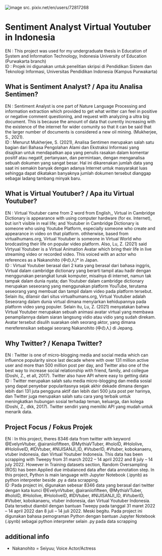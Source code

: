 ![image](https://user-images.githubusercontent.com/58834510/188870318-fe9105cc-8856-47a1-9d75-45a9bd7b564b.png)
src. pixiv.net/en/users/72817268

# Sentiment Analyst Virtual Youtuber in Indonesia
EN : This project was used for my undergraduate thesis in Education of System and Information Technology, Indonesia University of Education (Purwakarta branch)
</br>
ID : Projek ini digunakan untuk penelitian skripsi di Pendidikan Sistem dan Teknologi Informasi, Universitas Pendidikan Indonesia (Kampus Purwakarta)

## What is Sentiment Analyst? / Apa itu Analisa Sentimen?
EN : Sentiment Analyst is one part of Nature Language Processing and information extraction which provided to get what writter can feel in positive or negative comment questioning, and request with analyzing a ultra big document. This is because the amount of data that curently increasing with the existence of the internet for wider comunity so that it can be said that the larger number of documents is considered a new oil mining. (Mukherjee, S., 2021).
</br>
ID : Menurut Mukherjee, S. (2021), Analisa Sentimen merupakan salah satu bagian dari Bahasa Pengolahan Alami dan Ekstraksi Informasi yang disajikan untuk mendapatkan apa yang penulis rasakan dalam komentar positif atau negatif, pertanyaan, dan permintaan, dengan menganalisa sebuah dokumen yang sangat besar. Hal ini dikarenakan jumlah data yang saat ini semakin banyak dengan adanya Internet untuk masyarakat luas sehingga dapat dikatakan banyaknya jumlah dokumen tersebut dianggap sebagai ladang tambang minyak baru. 

## What is Virtual Youtuber? / Apa itu Virtual Youtuber?
EN : Virtual Youtuber came from 2 word from English,, Virtual in Cambridge Dictionary is appearance with using computer hardware (for ex. Internet), but isn't visible in real life; and Youtuber in Cambridge Dictionary is someone who using Youtube Platform, especially someone who create and appearance in video on that platform. othherwise, based from virtualhumans.org, Virtual Youtuber is someone in Virtual World who brodcasting their life on popular video platform. Also, Lu, Z. (2021) said Virtyual Youtuber is a Virtual Animation Avatar which bring their life in live streaming video or recorded video. This voiced with an actor who references as a Nakanohito (中の人)* in Japan.
</br>
ID : Virtual Youtuber berasal dari 2 kata yang berasal dari bahasa inggris, Virtual dalam cambridge dictionary yang berarti tampil atau hadir dengan menggunakan perangkat lunak komputer, misalnya di internet, namun tak tampak dalam dunia nyata; dan Youtuber dalam cambridge dictionary merupakan seseorang yang menggunakan platform YouTube, terutama seseorang yang membuat dan tampil dalam video pada platform tersebut. Selain itu, dilansir dari situs virtualhumans.org, Virtual Youtuber adalah Seseorang dalam dunia virtual dimana menyiarkan kehidupannya pada platform video yang populer. Selain itu, Lu, Z. (2021) menyatakan bahwa Virtual Youtuber merupakan sebuah animasi avatar virtual yang membawa penampilannya dalam siaran langsung vidio atau vidio yang sudah direkam. Avatar tersebut disulih suarakan oleh seorang aktor, yang dimana mereferensikan sebagai seorang Nakanohito (中の人) di Jepang.

## Why Twitter? / Kenapa Twitter?
EN : Twitter is one of micro-blogging media and social media which can influence popularity since last decade where with over 131 million active user and more than 500 million post per day, and Twitter also one of the best way to increase social relationship with friend, family, and collegue (Doshi, Z., et all, 2017). Twitter also have API where easy to getting data
</br>
ID : Twitter merupakan salah satu media micro-blogging dan media sosial yang dapat penyebar popularitasnya sejak akhir dekade dimana dengan lebih dari 131 juta pengguna aktif dan lebih dari 500 juta post per harinya, dan Twitter juga merupakan salah satu cara yang terbaik untuk meningkatkan hubungan sosial terhadap teman, keluarga, dan kolega (Doshi, Z., dkk, 2017). Twitter sendiri yang memiliki API yang mudah untuk menarik data.

## Project Focus / Fokus Projek
EN : In this project, theres 8346 data from twitter with keyword @EvelynVtuber, @airaniiofifteen, @MythiaVTuber, #holoID, #Hololive, #HololiveID, #IDVtuber, #NIJISANJI_ID, #VtuberID, #Vtuber, kobokanaeru, vtuber indonesia, dan Virtual Youtuber Indonesia. This data has been scrapping with Tweepy from 31 march 2022 – 14 april 2022 and 8 july – 14 july 2022. However in Training datasets section, Random Oversampling (ROS) has been Applied due imbalanced data after data annotation step. In this project, Python is main language with Jupyter Notebook (.ipynb) as python interpreter beside .py a data scrapping.
</br>
ID :Pada project ini, digunakan sebesar 8346 data yang berasal dari twitter dengan kata kunci @EvelynVtuber, @airaniiofifteen, @MythiaVTuber, #holoID, #Hololive, #HololiveID, #IDVtuber, #NIJISANJI_ID, #VtuberID, #Vtuber, kobokanaeru, vtuber indonesia, dan Virtual Youtuber Indonesia. Data tersebut diambil dengan bantuan Tweepy pada tanggal 31 maret 2022 – 14 april 2022 dan 8 juli – 14 juli 2022. Meski begitu. Pada project ini digunakan bahasa pemograman Python dengan bantuan Jupyter Notebook (.ipynb) sebagai python interpreter selain .py pada data scrapping

## additional info
* Nakanohito = Seiyuu; Voice Actor/Actress
